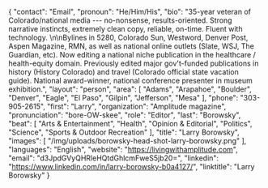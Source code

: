 {
  "contact": "Email",
  "pronoun": "He/Him/His",
  "bio": "35-year veteran of Colorado/national media --- no-nonsense, results-oriented. Strong narrative instincts, extremely clean copy, reliable, on-time. Fluent with technology. \n\nBylines in 5280, Colorado Sun, Westword, Denver Post, Aspen Magazine, RMN, as well as national online outlets (Slate, WSJ, The Guardian, etc). Now editing a national niche publication in the healthcare / health-equity domain. Previously edited major gov't-funded publications in history (History Colorado) and travel (Colorado official state vacation guide). National award-winner, national conference presenter in museum exhibition.",
  "layout": "person",
  "area": [
    "Adams",
    "Arapahoe",
    "Boulder",
    "Denver",
    "Eagle",
    "El Paso",
    "Gilpin",
    "Jefferson",
    "Mesa"
  ],
  "phone": "303-905-2615",
  "first": "Larry",
  "organization": "Amplitude magazine",
  "pronunciation": "bore-OW-skee",
  "role": "Editor",
  "last": "Borowsky",
  "beat": [
    "Arts & Entertainment",
    "Health",
    "Opinion & Editorial",
    "Politics",
    "Science",
    "Sports & Outdoor Recreation"
  ],
  "title": "Larry Borowsky",
  "images": [
    "/img/uploads/borowsky-head-shot-larry-borowsky.png"
  ],
  "languages": "English",
  "website": "https://livingwithamplitude.com",
  "email": "d3JpdGVyQHRleHQtdGhlcmFweS5jb20=",
  "linkedin": "https://www.linkedin.com/in/larry-borowsky-b0a4127/",
  "linktitle": "Larry Borowsky"
}
